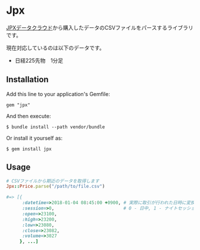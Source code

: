 # Jpx

[JPXデータクラウド](http://db-ec.jpx.co.jp/)から購入したデータのCSVファイルをパースするライブラリです。

現在対応しているのは以下のデータです。

- 日経225先物　1分足

## Installation

Add this line to your application's Gemfile:

    gem "jpx"

And then execute:

    $ bundle install --path vendor/bundle

Or install it yourself as:

    $ gem install jpx


## Usage

``` ruby
# CSVファイルから期近のデータを取得します
Jpx::Price.parse("/path/to/file.csv")

#=> [{
      :datetime=>2018-01-04 08:45:00 +0900, # 実際に取引が行われた日時に変換しています
      :session=>0,                          # 0 - 日中, 1 - ナイトセッション
      :open=>23100,
      :high=>23200,
      :low=>23080,
      :close=>23082,
      :volume=>3027
     }, ...]
```
